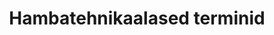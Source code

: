 ---
title: Hambatehnikaalased terminid
title_en: Dental Technique Terminology
notes: "Hambatehnikaalased terminid\r\nKokku 2165 terminit.\r\nKeeled: eesti, saksa, inglise."
notes_en: ''
category:
  - Tervis
category_en:
  - Health
resources:
  - name: hambaarst
    url: 'https://term.eki.ee/termbase/view/2765619'
    format: HTML
    interactive: 'False'
license: OTHER
update_freq: 'http://purl.org/linked-data/sdmx/2009/code#freq-A'
organization: Eesti Keele Instituut
maintainer_name: ''
maintainer_email: ''
maintainer_phone: ''
date_issued: '2020-03-28T15:31:40.908Z'
date_modified: 2020/12/12
---